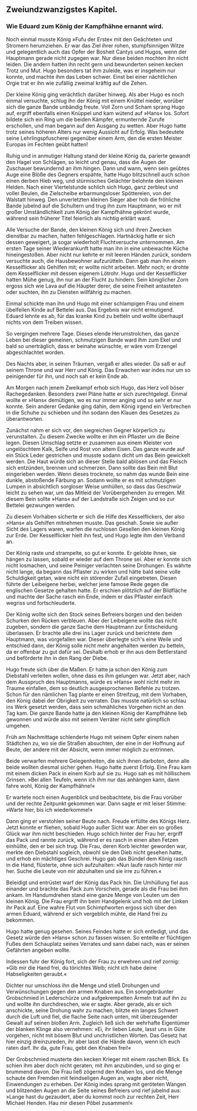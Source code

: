 
<h2>Zweiundzwanzigstes Kapitel.</h2>

<h3>Wie Eduard zum König der Kampfhähne ernannt wird.</h3>

Noch einmal musste König »Fufu der Erste« mit den Geächteten
und Stromern herumziehen. Er war das Ziel ihrer rohen, stumpfsinnigen
Witze und gelegentlich auch das Opfer der Bosheit Cantys
und Hugos, wenn der Hauptmann gerade nicht zugegen war. Nur
diese beiden mochten ihn nicht leiden. Die andern hatten ihn recht
gern und bewunderten seinen kecken Trotz und Mut. Hugo besonders
tat ihm zuleide, was er insgeheim nur konnte, und machte ihm das
Leben schwer. Einst bei einer nächtlichen Orgie trat er ihn wie
zufällig zweimal kräftig auf die Zehen.

Der kleine König ging verächtlich darüber hinweg. Als aber
Hugo es noch einmal versuchte, schlug ihn der König mit einem
Knüttel nieder, worüber sich die ganze Bande unbändig freute. Voll
Zorn und Scham sprang Hugo auf, ergriff ebenfalls einen Knüppel
und kam wütend auf »Hans« los. Sofort bildete sich ein Ring um
die beiden Kämpfer, ermunternde Zurufe erschollen, und man begann
auf den Ausgang zu wetten. Aber Hugo hatte trotz seines
höheren Alters nur wenig Aussicht auf Erfolg. Was bedeutete seine
Lehrlingspfuscherei gegenüber einem Arm, den die ersten Meister
Europas im Fechten geübt hatten!

Ruhig und in anmutiger Haltung stand der kleine König da,
parierte gewandt den Hagel von Schlägen, so leicht und genau, dass
die Augen der Zuschauer bewundernd an ihm hingen. Dann und
wann, wenn sein geübtes Auge eine Blöße des Gegners erspähte,
hatte Hugo blitzschnell auch schon einen derben Hieb weg, und stürmisches
Gelächter belohnte den kleinen Helden. Nach einer Viertelstunde
schlich sich Hugo, ganz zerbleut und voller Beulen, die Zielscheibe
erbarmungsloser Spöttereien, von der Walstatt hinweg. Den
unverletzten kleinen Sieger aber hob die fröhliche Bande jubelnd
auf die Schultern und trug ihn zum Hauptmann, wo er mit großer
Umständlichkeit zum König der Kampfhähne gekrönt wurde, während
sein früherer Titel feierlich als nichtig erklärt ward.

Alle Versuche der Bande, den kleinen König sich und ihren Zwecken
dienstbar zu machen, hatten fehlgeschlagen. Hartnäckig hatte er sich
dessen geweigert, ja sogar wiederholt Fluchtversuche unternommen.
Am ersten Tage seiner Wiederankunft hatte man ihn in eine unbewachte
Küche hineingestoßen. Aber nicht nur kehrte er mit leeren
Händen zurück, sondern versuchte auch, die Hausbewohner aufzurütteln.
Dann gab man ihn einem Kesselflicker als Gehilfen mit; er
wollte nicht arbeiten. Mehr noch; er drohte dem Kesselflicker mit
dessen eigenem Lötrohr. Hugo und der Kesselflicker hatten Mühe
genug, ihn nur an der Flucht zu hindern. Sein königlicher Zorn
ergoss sich wie Lava auf die Häupter derer, die seine Freiheit antasteten
oder suchten, ihn zu Diensten willfährig zu machen.

Einmal schickte man ihn und Hugo mit einer schlampigen Frau
und einem übelfeilen Kinde auf Bettelei aus. Das Ergebnis war
nicht ermutigend. Eduard lehnte es ab, für das kranke Kind zu
betteln und wollte überhaupt nichts von dem Treiben wissen.

So vergingen mehrere Tage. Dieses elende Herumstrolchen, das
ganze Leben bei dieser gemeinen, schmutzigen Bande ward ihm zum
Ekel und bald so unerträglich, dass er beinahe wünschte, er wäre vom
Erzengel abgeschlachtet worden.

Des Nachts aber, in seinen Träumen, vergaß er alles wieder.
Da saß er auf seinem Throne und war Herr und König. Das Erwachen
war indes nur um so peinigender für ihn, und noch sah er
kein Ende ab.

Am Morgen nach jenem Zweikampf erhob sich Hugo, das Herz
voll böser Rachegedanken. Besonders zwei Pläne hatte er sich zurechtgelegt.
Einmal wollte er »Hans« demütigen, wo es nur
immer anging und so sehr er nur konnte. Sein anderer Gedanke
ging dahin, dem König irgend ein Verbrechen in die Schuhe zu
schieben und ihn sodann den Klauen des Gesetzes zu überantworten.

Zunächst nahm er sich vor, den siegreichen Gegner körperlich zu
verunstalten. Zu diesem Zwecke wollte er ihm ein Pflaster um die
Beine legen. Diesen Umschlag setzte er zusammen aus einem Kleister
von ungelöschtem Kalk, Seife und Rost von altem Eisen. Das ganze
wurde auf ein Stück Leder gestrichen und musste sodann dicht um
das Bein gewickelt werden. Die Haut würde sich an dieser Stelle
bald ablösen und das Fleisch sich entzünden, brennen und schmerzen.
Dann sollte das Bein mit Blut eingerieben werden. Wenn dieses
trocknete, so nahm das wunde Bein eine dunkle, abstoßende Färbung
an. Sodann wollte er es mit schmutzigen Lumpen in absichtlich
sorgloser Weise umhüllen, so dass das Geschwür leicht zu sehen war,
um das Mitleid der Vorübergehenden zu erregen. Mit diesem Bein 
sollte »Hans« auf der Landstraße sich Zeigen und so zur Bettelei gezwungen
werden.

Zu diesem Vorhaben sicherte er sich die Hilfe des Kesselflickers,
der also »Hans« als Gehilfen mitnehmen musste. Das geschah.
Sowie sie außer Sicht des Lagers waren, warfen die ruchlosen Gesellen
den kleinen König zur Erde. Der Kesselflicker hielt ihn fest,
und Hugo legte ihm den Verband an.

Der König raste und strampelte, so gut er konnte. Er gelobte
ihnen, sie hängen zu lassen, sobald er wieder auf dem Throne sei.
Aber er konnte sich nicht losmachen, und seine Peiniger verlachten
seine Drohungen. Es währte nicht lange, da begann das Pflaster zu
wirken und hätte bald seine volle Schuldigkeit getan, wäre nicht ein
störender Zufall eingetreten. Diesen führte der Leibeigene herbei,
welcher jene famose Rede gegen die englischen Gesetze gehalten hatte.
Er erschien plötzlich auf der Bildfläche und machte der Sache rasch
ein Ende, indem er das Pflaster einfach wegriss und fortschleuderte.

Der König wollte sich den Stock seines Befreiers borgen und den
beiden Schurken den Rücken verbleuen. Aber der Leibeigene wollte
das nicht zugeben, sondern die ganze Sache dem Hauptmann zur
Entscheidung überlassen. Er brachte alle drei ins Lager zurück und
berichtete dem Hauptmann, was vorgefallen war. Dieser überlegte
sich's eine Weile und entschied dann, der König solle nicht mehr angehalten
werden zu betteln, da er offenbar zu gut dafür sei. Deshalb
erhob er ihn aus dem Bettlerstand und beförderte ihn in den
Rang der Diebe.

Hugo freute sich über die Maßen. Er hatte ja schon den König
zum Diebstahl verleiten wollen, ohne dass es ihm gelungen war.
Jetzt aber, nach dem Ausspruch des Hauptmanns, würde es »Hans«
wohl nicht mehr im Traume einfallen, dem so deutlich ausgesprochenen
Befehle zu trotzen. Schon für den nämlichen Tag plante er einen
Streifzug, mit dem Vorhaben, den König dabei der Obrigkeit zu
verraten. Das musste natürlich so schlau ins Werk gesetzt werden,
dass sein schmähliches Vorgehen nicht an den Tag kam. Die ganze
Bande hatte ja den kleinen König der Kampfhähne lieb gewonnen
und würde also mit seinem Verräter nicht sehr glimpflich umgehen.

Früh am Nachmittage schlenderte Hugo mit seinem Opfer einem
nahen Städtchen zu, wo sie die Straßen absuchten, der eine in der
Hoffnung auf Beute, der andere mit der Absicht, wenn immer möglich
zu entrinnen.
 

Beide verwarfen mehrere Gelegenheiten, die sich ihnen darboten,
denn alle beide wollten diesmal sicher gehen. Hugo hatte zuerst
Erfolg. Eine Frau kam mit einem dicken Pack in einem Korb auf
sie zu. Hugo sah es mit höllischem Grinsen. »Bei allen Teufeln,
wenn ich ihm nur das anhängen kann, dann fahre wohl, König der
Kampfhähne!«

Er wartete noch einen Augenblick und beobachtete, bis die Frau
vorüber und der rechte Zeitpunkt gekommen war. Dann sagte er
mit leiser Stimme: »Warte hier, bis ich wiederkomme!«

Dann ging er verstohlen seiner Beute nach. Freude erfüllte des
Königs Herz. Jetzt konnte er fliehen, sobald Hugo außer Sicht war.
Aber ein so großes Glück war ihm nicht beschieden. Hugo schlich hinter
der Frau her, ergriff das Pack und rannte zurück, während er es
rasch in einen alten Fetzen einhüllte, den er bei sich trug. Die Frau,
deren Korb leichter geworden war, merkte den Diebstahl sogleich,
obwohl sie den Dieb nicht gesehen hatte, und erhob ein mächtiges
Geschrei. Hugo gab das Bündel dem König rasch in die Hand, flüsterte,
ohne sich aufzuhalten: »Nun laufe rasch hinter mir her. Suche die
Leute von mir abzuhalten und sie irre zu führen.«

Beleidigt und entrüstet warf der König das Pack hin. Die Umhüllung
fiel aus einander und brachte das Pack zum Vorschein,
gerade als die Frau bei ihm ankam. Im Handumdrehen stand eine
ganze Menge von Leuten um den kleinen König. Die Frau ergriff
ihn beim Handgelenk und hob mit der Linken ihr Pack auf. Eine
wahre Flut von Schimpfworten ergoss sich über den armen Eduard,
während er sich vergeblich mühte, die Hand frei zu bekommen.

Hugo hatte genug gesehen. Seines Feindes hatte er sich entledigt,
und das Gesetz würde den »Hans« schon zu fassen wissen. So
enteilte er flüchtigen Fußes dem Schauplatz seines Verrates und
sann dabei nach, was er seinen Gefährten angeben wollte.

Indessen fuhr der König fort, sich der Frau zu erwehren und
rief zornig: »Gib mir die Hand frei, du törichtes Weib; nicht ich habe
deine Habseligkeiten geraubt.«

Dichter nur umschloss ihn die Menge und stieß Drohungen und
Verwünschungen gegen den armen Knaben aus. Ein sonngebräunter
Grobschmied in Lederschürze und aufgekrempelten Ärmeln
trat auf ihn zu und wollte ihn durchdreschen, wie er sagte. Aber
gerade, als er sich anschickte, seine Drohung wahr zu machen, blitzte
ein langes Schwert durch die Luft und fiel, die flache Seite nach 
unten, mit überzeugender Gewalt auf seinen bloßen Arm. Zugleich
ließ sich der wehrhafte Eigentümer der blanken Klinge also
vernehmen: »Ei, ihr lieben Leute, lasst uns in Güte vorgehen, nicht
mit bösem Blut und unchristlichen Worten. Das Gesetz hat hier
einzig dreinzureden, ihr aber lasst die Hände davon, wenn ich euch
raten darf. Ihr da, gute Frau, gebt den Knaben frei!«

Der Grobschmied musterte den kecken Krieger mit einem raschen
Blick. Es schien ihm aber doch nicht geraten, mit ihm anzubinden,
und so ging er brummend davon. Die Frau ließ zögernd den Knaben
los, und die Menge schaute den Fremden mit feindseligen Augen an,
wagte aber nicht, Einwendungen zu erheben. Der König indes
sprang mit geröteten Wangen und blitzenden Augen an die Seite
seines Befreiers und rief jubelnd aus: »Lange hast du gezaudert, aber
du kommst noch zur rechten Zeit, Herr Michael Henden. Hau mir
diesen Pöbel zusammen!«

